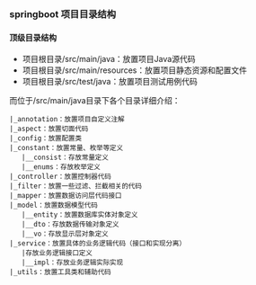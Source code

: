 ### springboot 项目目录结构

#### 顶级目录结构
* 项目根目录/src/main/java：放置项目Java源代码
* 项目根目录/src/main/resources：放置项目静态资源和配置文件
* 项目根目录/src/test/java：放置项目测试用例代码

 
而位于/src/main/java目录下各个目录详细介绍：
```
|_annotation：放置项目自定义注解
|_aspect：放置切面代码
|_config：放置配置类
|_constant：放置常量、枚举等定义
   |__consist：存放常量定义
   |__enums：存放枚举定义
|_controller：放置控制器代码
|_filter：放置一些过滤、拦截相关的代码
|_mapper：放置数据访问层代码接口
|_model：放置数据模型代码
   |__entity：放置数据库实体对象定义
   |__dto：存放数据传输对象定义
   |__vo：存放显示层对象定义
|_service：放置具体的业务逻辑代码（接口和实现分离）
   |存放业务逻辑接口定义
   |__impl：存放业务逻辑实际实现
|_utils：放置工具类和辅助代码
```